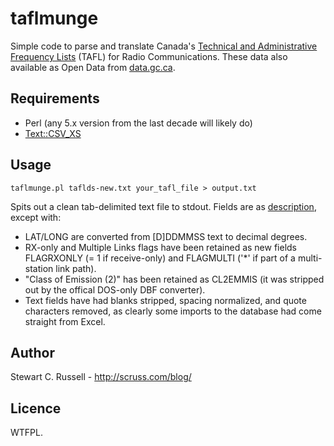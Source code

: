 taflmunge
=========

Simple code to parse and translate Canada's
[Technical and Administrative Frequency Lists](http://www.ic.gc.ca/eic/site/tafl-ltaf.nsf/eng/home
"Technical and Administrative Frequency Lists") (TAFL) for Radio
Communications. These data also available as Open Data from
[data.gc.ca](http://data.gc.ca/ "data.gc.ca"). 

Requirements
------------

* Perl (any 5.x version from the last decade will likely do)
* [Text::CSV_XS](http://search.cpan.org/perldoc?Text%3A%3ACSV_XS "Text::CSV_XS")

Usage
-----

    taflmunge.pl taflds-new.txt your_tafl_file > output.txt
	
Spits out a clean tab-delimited text file to stdout. Fields are as
[description](http://spectrum.ic.gc.ca/tafl/tafl/tafl.txt), except
with:

* LAT/LONG are converted from [D]DDMMSS text to decimal degrees.
* RX-only and Multiple Links flags have been retained as new fields
  FLAGRXONLY (= 1 if receive-only) and FLAGMULTI ('*' if part of a
  multi-station link path).
* "Class of Emission (2)" has been retained as CL2EMMIS (it was
  stripped out by the offical DOS-only DBF converter).
* Text fields have had blanks stripped, spacing normalized, and quote
  characters removed, as clearly some imports to the database had come
  straight from Excel.

Author
------

Stewart C. Russell - http://scruss.com/blog/

Licence
-------

WTFPL.
